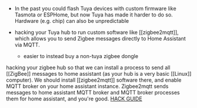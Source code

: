 
- In the past you could flash Tuya devices with custom firmware like Tasmota or ESPHome, but now Tuya has made it harder to do so. Hardware (e.g. chip) can also be unpredictable

- hacking your Tuya hub to run custom software like [[zigbee2mqtt]], which allows you to send Zigbee messages directly to Home Assistant via MQTT.
	- easier to instead buy a non-tuya zigbee dongle


hacking your zigbee hub so that we can install a process to send all [[ZigBee]] messages to home assistant (as your hub is a very basic [[Linux]] computer).
   We should install [[zigbee2mqtt]] software there,
   and enable MQTT broker on your home assistant instance. 
   Zigbee2mqtt sends messages to home assistant MQTT broker
   and MQTT broker processes them for home assistant, and you're good.
   [HACK GUIDE](https://paulbanks.org/projects/lidl-zigbee/ha/)